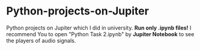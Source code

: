 # Python-projects-on-Jupiter
Python projects on Jupiter which I did in university.
**Run only .ipynb files!**
I recommend You to open "Python Task 2.ipynb" by **Jupiter Notebook** to see the players of audio signals.
